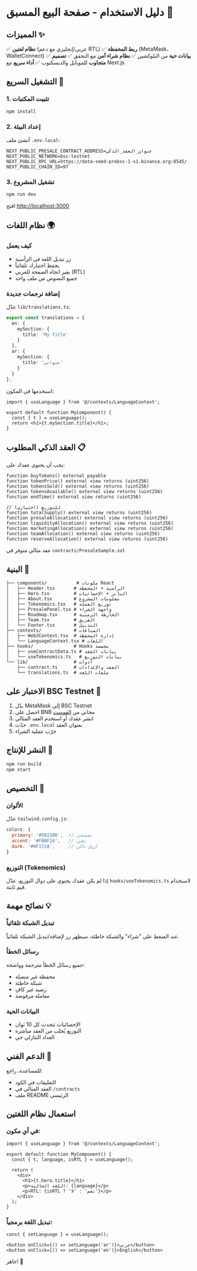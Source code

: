 # دليل الاستخدام - صفحة البيع المسبق 🚀

## المميزات ✨

✅ **نظام لغتين** (عربي/إنجليزي مع دعم RTL)
✅ **ربط المحفظة** (MetaMask، WalletConnect)
✅ **بيانات حية** من البلوكشين
✅ **نظام شراء آمن** مع التحقق
✅ **تصميم متجاوب** للموبايل والديسكتوب
✅ **أداء سريع** مع Next.js

## التشغيل السريع 🏃

### 1. تثبيت المكتبات

```bash
npm install
```

### 2. إعداد البيئة

أنشئ ملف `.env.local`:

```env
NEXT_PUBLIC_PRESALE_CONTRACT_ADDRESS=عنوان_العقد_الذكي
NEXT_PUBLIC_NETWORK=bsc-testnet
NEXT_PUBLIC_RPC_URL=https://data-seed-prebsc-1-s1.binance.org:8545/
NEXT_PUBLIC_CHAIN_ID=97
```

### 3. تشغيل المشروع

```bash
npm run dev
```

افتح [http://localhost:3000](http://localhost:3000)

## نظام اللغات 🌍

### كيف يعمل

- زر تبديل اللغة في الرأسية
- يحفظ اختيارك تلقائياً
- يغير اتجاه الصفحة للعربي (RTL)
- جميع النصوص من ملف واحد

### إضافة ترجمات جديدة

عدّل `lib/translations.ts`:

```typescript
export const translations = {
  en: {
    mySection: {
      title: 'My Title'
    }
  },
  ar: {
    mySection: {
      title: 'عنواني'
    }
  }
};
```

استخدمها في المكون:

```tsx
import { useLanguage } from '@/contexts/LanguageContext';

export default function MyComponent() {
  const { t } = useLanguage();
  return <h1>{t.mySection.title}</h1>;
}
```

## العقد الذكي المطلوب 📋

يجب أن يحتوي عقدك على:

```solidity
function buyTokens() external payable
function tokenPrice() external view returns (uint256)
function tokensSold() external view returns (uint256)
function tokensAvailable() external view returns (uint256)
function endTime() external view returns (uint256)

// للتوزيع (اختياري)
function totalSupply() external view returns (uint256)
function presaleAllocation() external view returns (uint256)
function liquidityAllocation() external view returns (uint256)
function marketingAllocation() external view returns (uint256)
function teamAllocation() external view returns (uint256)
function reserveAllocation() external view returns (uint256)
```

عقد مثالي متوفر في `contracts/PresaleSample.sol`

## البنية 📁

```
├── components/           # مكونات React
│   ├── Header.tsx       # الرأسية + المحفظة
│   ├── Hero.tsx         # البانر + الإحصائيات
│   ├── About.tsx        # معلومات المشروع
│   ├── Tokenomics.tsx   # توزيع العملة
│   ├── PresalePanel.tsx # واجهة الشراء
│   ├── Roadmap.tsx      # الخارطة الزمنية
│   ├── Team.tsx         # الفريق
│   └── Footer.tsx       # التذييل
├── contexts/            # السياقات
│   ├── Web3Context.tsx  # إدارة المحفظة
│   └── LanguageContext.tsx # اللغات
├── hooks/               # Hooks مخصصة
│   ├── useContractData.ts # بيانات العقد
│   └── useTokenomics.ts   # بيانات التوزيع
└── lib/                 # أدوات
    ├── contract.ts      # العقد والإعدادات
    └── translations.ts  # ملفات اللغة
```

## الاختبار على BSC Testnet 🧪

1. بدّل MetaMask إلى BSC Testnet
2. احصل على BNB مجاني من [الفوست](https://testnet.bnbchain.org/faucet-smart)
3. انشر عقدك أو استخدم العقد المثالي
4. حدّث `.env.local` بعنوان العقد
5. جرّب عملية الشراء

## النشر للإنتاج 🚀

```bash
npm run build
npm start
```

## التخصيص 🎨

### الألوان

عدّل `tailwind.config.js`:

```js
colors: {
  primary: '#5B21B6',  // بنفسجي
  accent: '#FBBF24',   // ذهبي
  dark: '#0F172A',     // أزرق داكن
}
```

### التوزيع (Tokenomics)

إذا لم يكن عقدك يحتوي على دوال التوزيع، عدّل `hooks/useTokenomics.ts` لاستخدام قيم ثابتة.

## نصائح مهمة 💡

### تبديل الشبكة تلقائياً

عند الضغط على "شراء" والشبكة خاطئة، سيظهر زر لإضافة/تبديل الشبكة تلقائياً.

### رسائل الخطأ

جميع رسائل الخطأ مترجمة وواضحة:
- محفظة غير متصلة
- شبكة خاطئة  
- رصيد غير كافٍ
- معاملة مرفوضة

### البيانات الحية

- الإحصائيات تتحدث كل 10 ثوان
- التوزيع يُجلب من العقد مباشرة
- العداد التنازلي حي

## الدعم الفني 💬

للمساعدة، راجع:
- التعليقات في الكود
- العقد المثالي في `/contracts`
- ملف README الرئيسي

## استعمال نظام اللغتين

### في أي مكون:

```tsx
import { useLanguage } from '@/contexts/LanguageContext';

export default function MyComponent() {
  const { t, language, isRTL } = useLanguage();
  
  return (
    <div>
      <h1>{t.hero.title}</h1>
      <p>اللغة الحالية: {language}</p>
      <p>RTL: {isRTL ? 'نعم' : 'لا'}</p>
    </div>
  );
}
```

### تبديل اللغة برمجياً:

```tsx
const { setLanguage } = useLanguage();

<button onClick={() => setLanguage('ar')}>عربي</button>
<button onClick={() => setLanguage('en')}>English</button>
```

جاهز! 🎉

